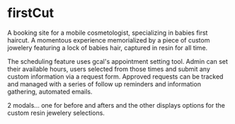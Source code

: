 # firstCut

A booking site for a mobile cosmetologist, specializing in babies first haircut. A momentous experience memorialized by a piece of custom jowelery featuring a lock of babies hair, captured in resin for all time. 

The scheduling feature uses gcal's appointment setting tool. Admin can set their available hours, users selected from those times and submit any custom information via a request form. Approved requests can be tracked and managed with a series of follow up reminders and information gathering, automated emails.

2 modals... one for before and afters and the other displays options for the custom resin jewelery selections.